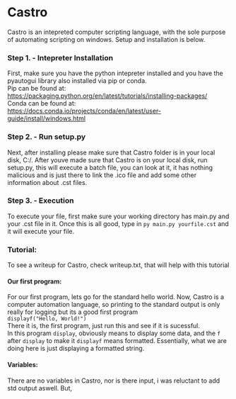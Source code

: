 # Castro
Castro is an intepreted computer scripting language, with the sole purpose of automating scripting on windows. Setup and installation is below.

### Step 1. - Intepreter Installation
First, make sure you have the python intepreter installed and you have the pyautogui library also installed via pip or conda.<br>
Pip can be found at: https://packaging.python.org/en/latest/tutorials/installing-packages/ <br>
Conda can be found at: https://docs.conda.io/projects/conda/en/latest/user-guide/install/windows.html<br>

### Step 2. - Run setup.py
Next, after installing please make sure that Castro folder is in your local disk, C:/. After youve made sure that Castro is on your local disk, run setup.py, this will execute a batch file, you can look at it, it has nothing malicious and is just there to link the .ico file and add some other information about .cst files.

### Step 3. - Execution
To execute your file, first make sure your working directory has main.py and your .cst file in it. Once this is all good, type in `py main.py yourfile.cst` and it will execute your file.

### Tutorial:
To see a writeup for Castro, check writeup.txt, that will help with this tutorial

#### Our first program:
For our first program, lets go for the standard hello world. Now, Castro is a computer automation language, so printing to the standard output is only really for logging but its a good first program<br>
`displayf("Hello, World!")`<br>
There it is, the first program, just run this and see if it is sucessful.<br>
In this program `display`, obviously means to display some data, and the `f` after `display` to make it `displayf` means formatted. Essentially, what we are doing here is just displaying a formatted string.<br>

#### Variables:
There are no variables in Castro, nor is there input, i was reluctant to add std output aswell. But,
